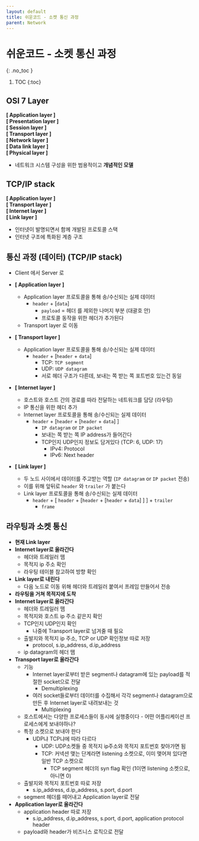 ```yaml
---
layout: default
title: 쉬운코드 - 소켓 통신 과정
parent: Network
---
```



# 쉬운코드 - 소켓 통신 과정
{: .no_toc }

1. TOC
{:toc}

## OSI 7 Layer

**[ Application layer ]**  
**[ Presentation layer ]**  
**[ Session layer ]**  
**[ Transport layer ]**  
**[ Network layer ]**  
**[ Data link layer ]**  
**[ Physical layer ]**  
- 네트워크 시스템 구성을 위한 범용적이고 **개념적인 모델**

## TCP/IP stack

**[ Application layer ]**  
**[ Transport layer ]**  
**[ Internet layer ]**  
**[ Link layer ]**  
- 인터넷이 발명되면서 함께 개발된 프로토콜 스택
- 인터넷 구조에 특화된 계층 구조

## 통신 과정 (데이터) (TCP/IP stack)

- Client 에서 Server 로

- **[ Application layer ]**
  - Application layer 프로토콜을 통해 송/수신되는 실제 데이터
    - `header` + [`data`]
      - `payload` = 헤더 를 제외한 나머지 부분 (대괄호 안)
      - 프로토콜 동작을 위한 헤더가 추가된다
  - Transport layer 로 이동
- **[ Transport layer ]**
  - Application layer 프로토콜을 통해 송/수신되는 실제 데이터
    - `header` + [`header` + `data`]
      - TCP: `TCP segment`
      - UDP: `UDP datagram`
      - 서로 헤더 구조가 다른데, 보내는 쪽 받는 쪽 포트번호 있는건 동일
- **[ Internet layer ]**  
  - 호스트와 호스트 간의 경로를 따라 전달하는 네트워크를 담당 (라우팅)
  - IP 통신을 위한 헤더 추가
  - Internet layer 프로토콜을 통해 송/수신되는 실제 데이터
    - `header` + [`header` + [`header` + `data`] ]
      - `IP datagram` or `IP packet`
      - 보내는 쪽 받는 쪽 IP address가 들어간다
      - TCP인지 UDP인지 정보도 담겨있다 (TCP: 6, UDP: 17)
        - IPv4: Protocol
        - IPv6: Next header
- **[ Link layer ]**  
  - 두 노드 사이에서 데이터를 주고받는 역할 (`IP datagram` or `IP packet` 전송)
  - 이를 위해 앞뒤로 `header` 와 `trailer` 가 붙는다
  - Link layer 프로토콜을 통해 송/수신되는 실제 데이터
    - `header` + [ `header` + [`header` + [`header` + `data`] ] ] + `trailer`
      - `frame`

## 라우팅과 소켓 통신

- **현재 Link layer**
- **Internet layer로 올라간다**
  - 헤더와 트레일러 뗌
  - 목적지 ip 주소 확인
  - 라우팅 테이블 참고하여 방향 확인
- **Link layer로 내린다**
  - 다음 노드로 이동 위해 헤더와 트레일러 붙여서 프레임 만들어서 전송
- **라우팅을 거쳐 목적지에 도착**
- **Internet layer로 올라간다**
  - 헤더와 트레일러 뗌
  - 목적지와 호스트 ip 주소 같은지 확인
  - TCP인지 UDP인지 확인
    - 나중에 Transport layer로 넘겨줄 때 필요
  - 출발지와 목적지 ip 주소, TCP or UDP 확인정보 따로 저장
    - protocol, s.ip_address, d.ip_address
  - ip datagram의 헤더 뗌
- **Transport layer로 올라간다**
  - 기능
    - Internet layer로부터 받은 segment나 datagram에 있는 payload를 적절한 socket으로 전달
      - Demultiplexing
    - 여러 socket들로부터 데이터를 수집해서 각각 segment나 datagram으로 만든 후 Internet layer로 내려보내는 것
      - Multiplexing
  - 호스트에서는 다양한 프로세스들이 동시에 실행중이다 - 어떤 어플리케이션 프로세스에게 보내야하나?
  - 특정 소켓으로 보내야 한다
    - UDP냐 TCP냐에 따라 다르다
      - UDP: UDP소켓들 중 목적지 ip주소와 목적지 포트번호 찾아가면 됨
      - TCP: 커넥션 맺는 단계라면 listening 소켓으로, 이미 맺어져 있다면 일반 TCP 소켓으로
        - TCP segment 헤더의 syn flag 확인 (1이면 listening 소켓으로, 아니면 0)
  - 출발지와 목적지 포트번호 따로 저장
    - s.ip_address, d.ip_address, s.port, d.port
  - segment 헤더를 떼어내고 Application layer로 전달
- **Application layer로 올라간다**
  - application header 따로 저장
    - s.ip_address, d.ip_address, s.port, d.port, application protocol header
  - payload와 header가 비즈니스 로직으로 전달
